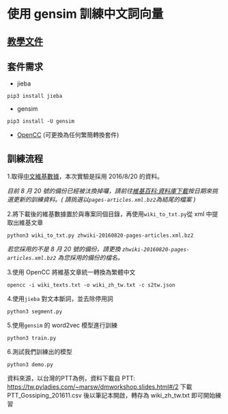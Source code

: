 # 使用 gensim 訓練中文詞向量

## [教學文件](http://zake7749.github.io/2016/08/28/word2vec-with-gensim/)

## 套件需求

* jieba
```
pip3 install jieba
```
* gensim
```
pip3 install -U gensim
```
* [OpenCC](https://github.com/BYVoid/OpenCC) (可更換為任何繁簡轉換套件)

## 訓練流程

1.取得[中文維基數據](https://dumps.wikimedia.org/zhwiki/20160820/zhwiki-20160820-pages-articles.xml.bz2)，本次實驗是採用 2016/8/20 的資料。

*目前 8 月 20 號的備份已經被汰換掉囉，請前往[維基百科:資料庫下載](https://dumps.wikimedia.org/zhwiki/)按日期來挑選更新的訓練資料。( 請挑選以`pages-articles.xml.bz2`為結尾的檔案 )*

2.將下載後的維基數據置於與專案同個目錄，再使用`wiki_to_txt.py`從 xml 中提取出維基文章

```
python3 wiki_to_txt.py zhwiki-20160820-pages-articles.xml.bz2
```
*若您採用的不是 8 月 20 號的備份，請更換 `zhwiki-20160820-pages-articles.xml.bz2` 為您採用的備份的檔名。*

3.使用 OpenCC 將維基文章統一轉換為繁體中文
```
opencc -i wiki_texts.txt -o wiki_zh_tw.txt -c s2tw.json
```
4.使用`jieba` 對文本斷詞，並去除停用詞
```
python3 segment.py
```
5.使用`gensim` 的 word2vec 模型進行訓練
```
python3 train.py
```
6.測試我們訓練出的模型
```
python3 demo.py
```
資料來源，以台灣的PTT為例，資料下載自
PTT:
https://tw.pyladies.com/~marsw/dmworkshop.slides.html#/2
下載 PTT_Gossiping_201611.csv 後以筆記本開啟，轉存為 wiki_zh_tw.txt
即可開始練習